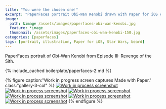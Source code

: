 ```yaml
---
title: "You were the chosen one!"
excerpt: "PaperFaces portrait Obi-Wan Kenobi drawn with Paper for iOS on an iPad."
image: 
  path: &image /assets/images/paperfaces-obi-wan-kenobi.jpg 
  feature: *image
  thumbnail: /assets/images/paperfaces-obi-wan-kenobi-150.jpg
categories: [paperfaces]
tags: [portrait, illustration, Paper for iOS, Star Wars, beard]
---
```


PaperFaces portrait of Obi-Wan Kenobi from Episode III: Revenge of the Sith.

{% include_cached boilerplate/paperfaces-2.md %}

{% figure caption:"Work in progress screen captures Made with Paper." class:"gallery-3-col" %}
[![Work in process screenshot](/assets/images/paperfaces-obi-wan-kenobi-process-1-600.jpg)](/assets/images/paperfaces-obi-wan-kenobi-process-1-lg.jpg) [![Work in process screenshot](/assets/images/paperfaces-obi-wan-kenobi-process-2-600.jpg)](/assets/images/paperfaces-obi-wan-kenobi-process-2-lg.jpg) [![Work in process screenshot](/assets/images/paperfaces-obi-wan-kenobi-process-3-600.jpg)](/assets/images/paperfaces-obi-wan-kenobi-process-3-lg.jpg) [![Work in process screenshot](/assets/images/paperfaces-obi-wan-kenobi-process-4-600.jpg)](/assets/images/paperfaces-obi-wan-kenobi-process-4-lg.jpg) [![Work in process screenshot](/assets/images/paperfaces-obi-wan-kenobi-process-5-600.jpg)](/assets/images/paperfaces-obi-wan-kenobi-process-5-lg.jpg) [![Work in process screenshot](/assets/images/paperfaces-obi-wan-kenobi-process-6-600.jpg)](/assets/images/paperfaces-obi-wan-kenobi-process-6-lg.jpg)
{% endfigure %}
